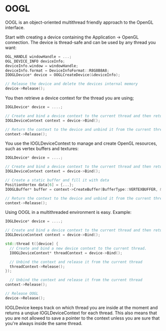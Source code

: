 OOGL
====

OOGL is an object-oriented multithread friendly approach to the OpenGL interface.

Start with creating a device containing the Application -> OpenGL connection. The device is thread-safe and can be used by any thread you want:

```cpp
OGL_HANDLE windowHandle = ...;
OGL_DEVICE_INFO deviceInfo;
deviceInfo.window = windowHandle;
deviceInfo.format = DeviceInfoFormat::R8G8B8A8;
IOOGLDevice* device = OOGLCreateDevice(&deviceInfo);

// Release the device and delete the devices internal memory
device->Release();
```

You then retrieve a device context for the thread you are using;

```cpp
IOGLDevice* device = ....;

// Create and bind a device context to the current thread and then return it to the program
IOGLDeviceContext context = device->Bind();

// Return the context to the device and unbind it from the current thread
context->Release();
```

You use the IOGLDeviceContext to manage and create OpenGL resources, such as vertex buffers and textures:


```cpp
IOGLDevice* device = ....;

// Create and bind a device context to the current thread and then return it to the program
IOGLDeviceContext context = device->Bind();

// Create a static buffer and fill it with data
PositionVertex data[6] = {...};
IOOGLBuffer* buffer = context->CreateBuffer(BufferType::VERTEXBUFFER, &data, sizeof(data), BufferMode::STATIC);

// Return the context to the device and unbind it from the current thread
context->Release();
```

Using OOGL in a multithreaded environment is easy. Example:

```cpp
IOGLDevice* device = ....;

// Create and bind a device context to the current thread and then return it to the program
IOGLDeviceContext context = device->Bind();

std::thread t([device] {
  // Create and bind a new device context to the current thread.
  IOOGLDeviceContext* threadContext = device->Bind();

  // Unbind the context and release it from the current thread
  threadContext->Release();
});

  // Unbind the context and release it from the current thread
context->Release();

// Release OOGL
device->Release();

```

IOGLDevice keeps track on which thread you are inside at the moment and returns a unqiue IOGLDeviceContext for each thread. This also means that you are not allowed to save a pointer to the context unless you are sure that you're always inside the same thread.
